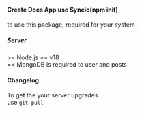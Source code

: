 #### Create Docs App use Syncio(npm init)
to use this package, required for your system
##### Server
\>= Node.js == v18       
\=< MongoDB is required to user and posts
#### Changelog
To get the your server upgrades        
use `git pull`

